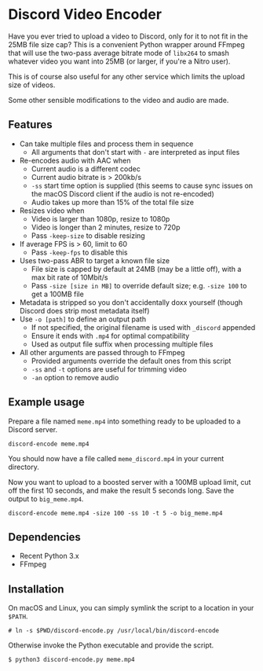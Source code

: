 # Discord Video Encoder
Have you ever tried to upload a video to Discord, only for it to not fit in the 25MB file size cap? This is a convenient Python wrapper around FFmpeg that will use the two-pass average bitrate mode of `libx264` to smash whatever video you want into 25MB (or larger, if you're a Nitro user).

This is of course also useful for any other service which limits the upload size of videos.

Some other sensible modifications to the video and audio are made.

## Features

* Can take multiple files and process them in sequence
	- All arguments that don't start with `-` are interpreted as input files
* Re-encodes audio with AAC when
	- Current audio is a different codec
	- Current audio bitrate is > 200kb/s
	- `-ss` start time option is supplied (this seems to cause sync issues on the macOS Discord client if the audio is not re-encoded)
	- Audio takes up more than 15% of the total file size
* Resizes video when
	- Video is larger than 1080p, resize to 1080p
	- Video is longer than 2 minutes, resize to 720p
	- Pass `-keep-size` to disable resizing
* If average FPS is > 60, limit to 60
	- Pass `-keep-fps` to disable this
* Uses two-pass ABR to target a known file size
	- File size is capped by default at 24MB (may be a little off), with a max bit rate of 10Mbit/s
	- Pass `-size [size in MB]` to override default size; e.g. `-size 100` to get a 100MB file
* Metadata is stripped so you don't accidentally doxx yourself (though Discord does strip most metadata itself)
* Use `-o [path]` to define an output path
	- If not specified, the original filename is used with `_discord` appended
	- Ensure it ends with `.mp4` for optimal compatibility
	- Used as output file suffix when processing multiple files
* All other arguments are passed through to FFmpeg
	- Provided arguments override the default ones from this script
	- `-ss` and `-t` options are useful for trimming video
	- `-an` option to remove audio

## Example usage

Prepare a file named `meme.mp4` into something ready to be uploaded to a Discord server.

```
discord-encode meme.mp4
```

You should now have a file called `meme_discord.mp4` in your current directory.

Now you want to upload to a boosted server with a 100MB upload limit, cut off the first 10 seconds, and make the result 5 seconds long. Save the output to `big_meme.mp4`.

```
discord-encode meme.mp4 -size 100 -ss 10 -t 5 -o big_meme.mp4
```

## Dependencies

 * Recent Python 3.x
 * FFmpeg

## Installation

On macOS and Linux, you can simply symlink the script to a location in your `$PATH`.

```
# ln -s $PWD/discord-encode.py /usr/local/bin/discord-encode
```

Otherwise invoke the Python executable and provide the script.

```
$ python3 discord-encode.py meme.mp4
```
